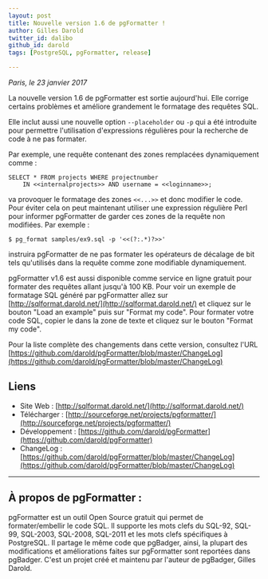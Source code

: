 ```yaml
---
layout: post
title: Nouvelle version 1.6 de pgFormatter !
author: Gilles Darold
twitter_id: dalibo
github_id: darold
tags: [PostgreSQL, pgFormatter, release]

---
```

*Paris, le 23 janvier 2017*

La nouvelle version 1.6 de pgFormatter est sortie aujourd'hui. Elle corrige
certains problèmes et améliore grandement le formatage des requêtes SQL.

Elle inclut aussi une nouvelle option `--placeholder` ou `-p` qui a été
introduite pour permettre l'utilisation d'expressions régulières pour la
recherche de code à ne pas formater.

<!--MORE-->

Par exemple, une requête contenant des zones remplacées dynamiquement comme :

```
SELECT * FROM projects WHERE projectnumber
	IN <<internalprojects>> AND username = <<loginname>>;
```

va provoquer le formatage des zones `<<...>>` et donc modifier le code.
Pour éviter cela on peut maintenant utiliser une expression régulière
Perl pour informer pgFormatter de garder ces zones de la requête non
modifiées. Par exemple :

```
$ pg_format samples/ex9.sql -p '<<(?:.*)?>>'
```

instruira pgFormatter de ne pas formater les opérateurs de décalage de bit
tels qu'utilisés dans la requête comme zone modifiable dynamiquement.

pgFormatter v1.6 est aussi disponible comme service en ligne gratuit pour
formater des requêtes allant jusqu'à 100 KB. Pour voir un exemple de
formatage SQL généré par pgFormatter allez sur [http://sqlformat.darold.net/](http://sqlformat.darold.net/)
et cliquez sur le bouton "Load an example" puis sur "Format my code". Pour
formater votre code SQL, copier le dans la zone de texte et cliquez sur le
bouton "Format my code".

Pour la liste complète des changements dans cette version, consultez l'URL
[https://github.com/darold/pgFormatter/blob/master/ChangeLog](https://github.com/darold/pgFormatter/blob/master/ChangeLog)

## Liens

  * Site Web : [http://sqlformat.darold.net/](http://sqlformat.darold.net/)
  * Télécharger : [http://sourceforge.net/projects/pgformatter/](http://sourceforge.net/projects/pgformatter/)
  * Développement : [https://github.com/darold/pgFormatter](https://github.com/darold/pgFormatter)
  * ChangeLog : [https://github.com/darold/pgFormatter/blob/master/ChangeLog](https://github.com/darold/pgFormatter/blob/master/ChangeLog)

----

## À propos de pgFormatter :

pgFormatter est un outil Open Source gratuit qui permet de formater/embellir le code SQL. Il supporte
les mots clefs du SQL-92, SQL-99, SQL-2003, SQL-2008, SQL-2011 et les mots clefs spécifiques à PostgreSQL.
Il partage le même code que pgBadger, ainsi, la plupart des modifications et améliorations faites sur
pgFormatter sont reportées dans pgBadger. C'est un projet créé et maintenu par l'auteur de pgBadger, Gilles Darold.

